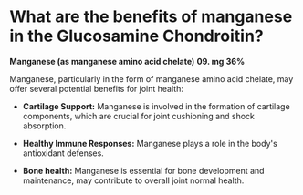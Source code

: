 # What are the benefits of manganese in the Glucosamine Chondroitin?

**Manganese (as manganese amino acid chelate)**              **09\. mg**                                      **36%** 

Manganese, particularly in the form of manganese amino acid chelate, may offer several potential benefits for joint health: 

- **Cartilage Support:** Manganese is involved in the formation of cartilage components, which are crucial for joint cushioning and shock absorption. 

- **Healthy Immune Responses:** Manganese plays a role in the body's antioxidant defenses. 

- **Bone health:** Manganese is essential for bone development and maintenance, may contribute to overall joint normal health.